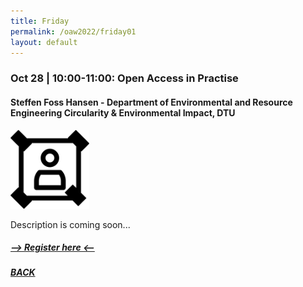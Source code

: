 ```yaml
---
title: Friday
permalink: /oaw2022/friday01
layout: default
---
```


### Oct 28 | 10:00-11:00: Open Access in Practise

#### Steffen Foss Hansen - Department of Environmental and Resource Engineering Circularity & Environmental Impact, DTU

<img src="/images/Doe.svg" alt="Steffen Foss Hansen" style="height: 25%; width:25%;"/>

Description is coming soon...

##### [--> Register here <--](https://ku-dk.libwizard.com/f/oa_week_web9)

##### [BACK](https://openaccess.dk/oaw2022#programme-of-the-danish-open-access-week-2022)

